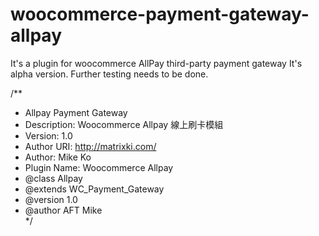 woocommerce-payment-gateway-allpay
==================================

It's a plugin for woocommerce AllPay third-party payment gateway 
It's alpha version. Further testing needs to be done.

/**
 * Allpay Payment Gateway
 * Description: Woocommerce Allpay 線上刷卡模組
 * Version: 1.0
 * Author URI: http://matrixki.com/
 * Author: Mike Ko
 * Plugin Name: Woocommerce Allpay
 * @class       Allpay
 * @extends     WC_Payment_Gateway
 * @version     1.0
 * @author      AFT Mike   
 */
